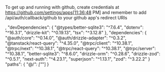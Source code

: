 To get up and running with github, create credentials at https://github.com/settings/apps[11:36:48 PM] and remember to add /api/auth/callback/github to your github app's redirect URIs

,
  "devDependencies": {
    "@types/better-sqlite3": "^7.6.4",
    "dotenv": "^16.3.1",
    "drizzle-kit": "^0.19.13",
    "tsx": "^3.12.8"
  },
  "dependencies": {
    "@auth/core": "^0.14.0",
    "@auth/drizzle-adapter": "^0.3.2",
    "@tanstack/react-query": "^4.35.0",
    "@trpc/client": "^10.38.1",
    "@trpc/next": "^10.38.1",
    "@trpc/react-query": "^10.38.1",
    "@trpc/server": "^10.38.1",
    "better-sqlite3": "^8.6.0",
    "drizzle-orm": "^0.28.6",
    "drizzle-zod": "^0.5.1",
    "next-auth": "^4.23.1",
    "superjson": "^1.13.1",
    "zod": "^3.22.2"
  }
"paths": {
      "@/*": ["*"]
    }
